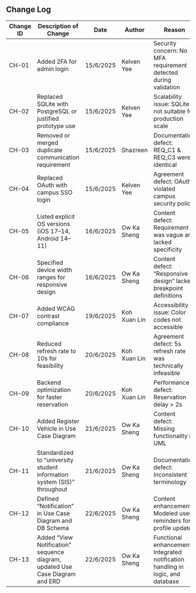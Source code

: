 ## Change Log

| Change ID | Description of Change                                                    | Date      | Author       | Reason                                                            |
| --------- | ------------------------------------------------------------------------ | --------- | ------------ | ----------------------------------------------------------------- |
| CH-01     | Added 2FA for admin login                                                | 15/6/2025 | Kelven Yee   | Security concern: No MFA requirement detected during validation   |
| CH-02     | Replaced SQLite with PostgreSQL or justified prototype use               | 15/6/2025 | Kelven Yee   | Scalability issue: SQLite not suitable for production scale       |
| CH-03     | Removed or merged duplicate communication requirement                    | 15/6/2025 | Shazreen     | Documentation defect: REQ_C1 & REQ_C3 were identical              |
| CH-04     | Replaced OAuth with campus SSO login                                     | 15/6/2025 | Kelven Yee   | Agreement defect: OAuth violated campus security policy           |
| CH-05     | Listed explicit OS versions (iOS 17–14, Android 14–11)                   | 16/6/2025 | Ow Ka Sheng  | Content defect: Requirement was vague and lacked specificity      |
| CH-06     | Specified device width ranges for responsive design                      | 16/6/2025 | Ow Ka Sheng  | Content defect: “Responsive design” lacked breakpoint definitions |
| CH-07     | Added WCAG contrast compliance                                           | 19/6/2025 | Koh Xuan Lin | Accessibility issue: Color codes not accessible                   |
| CH-08     | Reduced refresh rate to 10s for feasibility                              | 20/6/2025 | Koh Xuan Lin | Agreement defect: 5s refresh rate was technically infeasible      |
| CH-09     | Backend optimization for faster reservation                              | 20/6/2025 | Koh Xuan Lin | Performance defect: Reservation delay > 2s                        |
| CH-10     | Added Register Vehicle in Use Case Diagram                               | 21/6/2025 | Ow Ka Sheng  | Content defect: Missing functionality in UML                      |
| CH-11     | Standardized to “university student information system (SIS)” throughout | 21/6/2025 | Ow Ka Sheng  | Documentation defect: Inconsistent terminology                    |
| CH-12     | Defined “Notification” in Use Case Diagram and DB Schema                 | 22/6/2025 | Ow Ka Sheng  | Content enhancement: Modeled user reminders for profile updates   |
| CH-13     | Added “View Notification” sequence diagram, updated Use Case Diagram and ERD | 22/6/2025 | Ow Ka Sheng  | Functional enhancement: Integrated notification handling in logic, and database |
